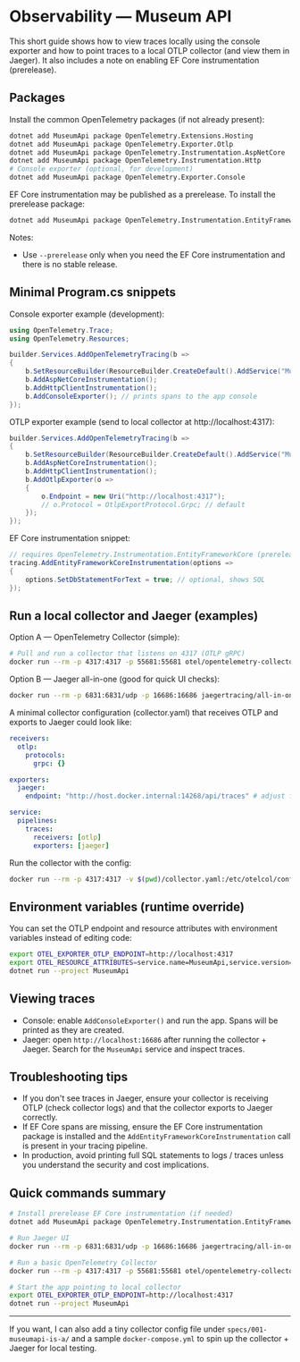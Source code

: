 # Observability — Museum API

This short guide shows how to view traces locally using the console exporter and how to point traces to a local OTLP collector (and view them in Jaeger). It also includes a note on enabling EF Core instrumentation (prerelease).

## Packages

Install the common OpenTelemetry packages (if not already present):

```bash
dotnet add MuseumApi package OpenTelemetry.Extensions.Hosting
dotnet add MuseumApi package OpenTelemetry.Exporter.Otlp
dotnet add MuseumApi package OpenTelemetry.Instrumentation.AspNetCore
dotnet add MuseumApi package OpenTelemetry.Instrumentation.Http
# Console exporter (optional, for development)
dotnet add MuseumApi package OpenTelemetry.Exporter.Console
```

EF Core instrumentation may be published as a prerelease. To install the prerelease package:

```bash
dotnet add MuseumApi package OpenTelemetry.Instrumentation.EntityFrameworkCore --prerelease
```

Notes:
- Use `--prerelease` only when you need the EF Core instrumentation and there is no stable release.

## Minimal Program.cs snippets

Console exporter example (development):

```csharp
using OpenTelemetry.Trace;
using OpenTelemetry.Resources;

builder.Services.AddOpenTelemetryTracing(b =>
{
    b.SetResourceBuilder(ResourceBuilder.CreateDefault().AddService("MuseumApi"));
    b.AddAspNetCoreInstrumentation();
    b.AddHttpClientInstrumentation();
    b.AddConsoleExporter(); // prints spans to the app console
});
```

OTLP exporter example (send to local collector at http://localhost:4317):

```csharp
builder.Services.AddOpenTelemetryTracing(b =>
{
    b.SetResourceBuilder(ResourceBuilder.CreateDefault().AddService("MuseumApi"));
    b.AddAspNetCoreInstrumentation();
    b.AddHttpClientInstrumentation();
    b.AddOtlpExporter(o =>
    {
        o.Endpoint = new Uri("http://localhost:4317");
        // o.Protocol = OtlpExportProtocol.Grpc; // default
    });
});
```

EF Core instrumentation snippet:

```csharp
// requires OpenTelemetry.Instrumentation.EntityFrameworkCore (prerelease maybe)
tracing.AddEntityFrameworkCoreInstrumentation(options =>
{
    options.SetDbStatementForText = true; // optional, shows SQL
});
```

## Run a local collector and Jaeger (examples)

Option A — OpenTelemetry Collector (simple):

```bash
# Pull and run a collector that listens on 4317 (OTLP gRPC)
docker run --rm -p 4317:4317 -p 55681:55681 otel/opentelemetry-collector:latest
```

Option B — Jaeger all-in-one (good for quick UI checks):

```bash
docker run --rm -p 6831:6831/udp -p 16686:16686 jaegertracing/all-in-one:1.41
```

A minimal collector configuration (collector.yaml) that receives OTLP and exports to Jaeger could look like:

```yaml
receivers:
  otlp:
    protocols:
      grpc: {}

exporters:
  jaeger:
    endpoint: "http://host.docker.internal:14268/api/traces" # adjust for your environment

service:
  pipelines:
    traces:
      receivers: [otlp]
      exporters: [jaeger]
```

Run the collector with the config:

```bash
docker run --rm -p 4317:4317 -v $(pwd)/collector.yaml:/etc/otelcol/config.yaml otel/opentelemetry-collector:latest --config /etc/otelcol/config.yaml
```

## Environment variables (runtime override)

You can set the OTLP endpoint and resource attributes with environment variables instead of editing code:

```bash
export OTEL_EXPORTER_OTLP_ENDPOINT=http://localhost:4317
export OTEL_RESOURCE_ATTRIBUTES=service.name=MuseumApi,service.version=1.0
dotnet run --project MuseumApi
```

## Viewing traces

- Console: enable `AddConsoleExporter()` and run the app. Spans will be printed as they are created.
- Jaeger: open `http://localhost:16686` after running the collector + Jaeger. Search for the `MuseumApi` service and inspect traces.

## Troubleshooting tips

- If you don't see traces in Jaeger, ensure your collector is receiving OTLP (check collector logs) and that the collector exports to Jaeger correctly.
- If EF Core spans are missing, ensure the EF Core instrumentation package is installed and the `AddEntityFrameworkCoreInstrumentation` call is present in your tracing pipeline.
- In production, avoid printing full SQL statements to logs / traces unless you understand the security and cost implications.

## Quick commands summary

```bash
# Install prerelease EF Core instrumentation (if needed)
dotnet add MuseumApi package OpenTelemetry.Instrumentation.EntityFrameworkCore --prerelease

# Run Jaeger UI
docker run --rm -p 6831:6831/udp -p 16686:16686 jaegertracing/all-in-one:1.41

# Run a basic OpenTelemetry Collector
docker run --rm -p 4317:4317 -p 55681:55681 otel/opentelemetry-collector:latest

# Start the app pointing to local collector
export OTEL_EXPORTER_OTLP_ENDPOINT=http://localhost:4317
dotnet run --project MuseumApi
```

---

If you want, I can also add a tiny collector config file under `specs/001-museumapi-is-a/` and a sample `docker-compose.yml` to spin up the collector + Jaeger for local testing.
